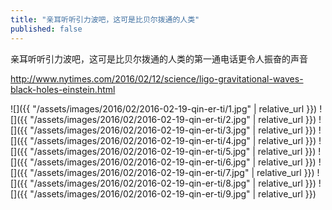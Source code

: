 ```yaml
---
title: "亲耳听听引力波吧，这可是比贝尔拨通的人类"
published: false
---
```

亲耳听听引力波吧，这可是比贝尔拨通的人类的第一通电话更令人振奋的声音

http://www.nytimes.com/2016/02/12/science/ligo-gravitational-waves-black-holes-einstein.html



![]({{ "/assets/images/2016/02/2016-02-19-qin-er-ti/1.jpg" | relative_url }})
![]({{ "/assets/images/2016/02/2016-02-19-qin-er-ti/2.jpg" | relative_url }})
![]({{ "/assets/images/2016/02/2016-02-19-qin-er-ti/3.jpg" | relative_url }})
![]({{ "/assets/images/2016/02/2016-02-19-qin-er-ti/4.jpg" | relative_url }})
![]({{ "/assets/images/2016/02/2016-02-19-qin-er-ti/5.jpg" | relative_url }})
![]({{ "/assets/images/2016/02/2016-02-19-qin-er-ti/6.jpg" | relative_url }})
![]({{ "/assets/images/2016/02/2016-02-19-qin-er-ti/7.jpg" | relative_url }})
![]({{ "/assets/images/2016/02/2016-02-19-qin-er-ti/8.jpg" | relative_url }})
![]({{ "/assets/images/2016/02/2016-02-19-qin-er-ti/9.jpg" | relative_url }})
